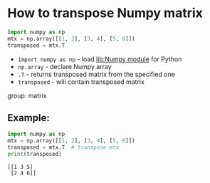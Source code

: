 # How to transpose Numpy matrix

```python
import numpy as np
mtx = np.array([[1, 2], [3, 4], [5, 6]])
transposed = mtx.T
```

- `import numpy as np` - load [lib:Numpy module](/python-numpy/how-to-install-python-numpy-lib) for Python
- `np.array` - declare Numpy array
- `.T` - returns transposed matrix from the specified one
- `transposed` - will contain transposed matrix

group: matrix

## Example: 
```python
import numpy as np
mtx = np.array([[1, 2], [3, 4], [5, 6]])
transposed = mtx.T  # transpose mtx
print(transposed)
```
```
[[1 3 5]
 [2 4 6]]

```

